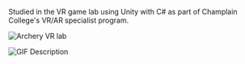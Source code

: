 Studied in the VR game lab using Unity with C# as part of Champlain College's VR/AR specialist program.

![Archery VR lab](https://github.com/user-attachments/assets/e9de6214-da4d-455f-bc4e-12d9db0784ca)

![GIF Description](https://i.giphy.com/media/v1.Y2lkPTc5MGI3NjExbTNyNmtxcDJkYndmN2NhMG5kM3lrcnd3dDUzNGN4Nnp1NTdpeTF4aiZlcD12MV9pbnRlcm5hbF9naWZfYnlfaWQmY3Q9Zw/YanjP7T5Xt4URD4xt1/giphy-downsized-large.gif)
